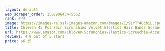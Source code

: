 ```yaml
---
layout: default 
﻿web_scraper_order: 1582906434-5562
rank: #44
image: https://images-na.ssl-images-amazon.com/images/I/91YTY4CqbiL.jpg
title: Chloven 45 Pcs Hair Scrunchies Velvet Elastics Hair Bands Scrunchy Hair Tie Ropes Scrunchie for…
url: https://www.amazon.com/Chloven-Scrunchies-Elastics-Scrunchie-Accessories/dp/B07KC2TH9Z/ref=zg_mw_beauty_44?_encoding=UTF8&psc=1&refRID=3TZEQS81A9Z428JNZMKD
reviews: 4.8 out of 5 stars
price: $6.25 
---
```

